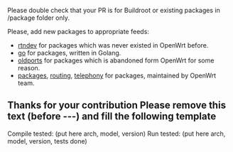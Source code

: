 Please double check that your PR is for Buildroot or existing packages in /package folder only.

Please, add new packages to appropriate feeds:
- [rtndev](https://github.com/Entware-for-kernel-3x/rtndev-3x) for packages which was never existed in OpenWrt before.
- [go](https://github.com/Entware-for-kernel-3x/entware-go-3x) for packages, written in Golang.
- [oldports](https://github.com/Entware-for-kernel-3x/entware-oldpackages-ports-3x) for packages which is abandoned form OpenWrt for some reason.
- [packages](https://github.com/Entware-for-kernel-3x/entware-packages-3x), [routing](https://github.com/Entware-for-kernel-3x/entware-routing-3x), [telephony](https://github.com/Entware-for-kernel-3x/entware-telephony-3x) for packages, maintained by OpenWrt team.

Thanks for your contribution
Please remove this text (before ---) and fill the following template
-------------------------------

Compile tested: (put here arch, model, version)
Run tested: (put here arch, model, version, tests done)
